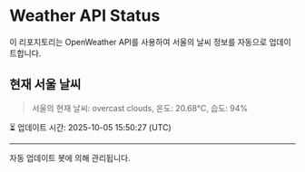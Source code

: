 
# Weather API Status

이 리포지토리는 OpenWeather API를 사용하여 서울의 날씨 정보를 자동으로 업데이트합니다.

## 현재 서울 날씨
> 서울의 현재 날씨: overcast clouds, 온도: 20.68°C, 습도: 94%

⏳ 업데이트 시간: 2025-10-05 15:50:27 (UTC)

---
자동 업데이트 봇에 의해 관리됩니다.
